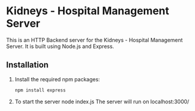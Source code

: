 # Kidneys - Hospital Management Server

This is an HTTP Backend server for the Kidneys - Hospital Management Server. It is built using Node.js and Express.

## Installation

1. Install the required npm packages:

   ```bash
   npm install express
2. To start the server
   node index.js
The server will run on localhost:3000/
